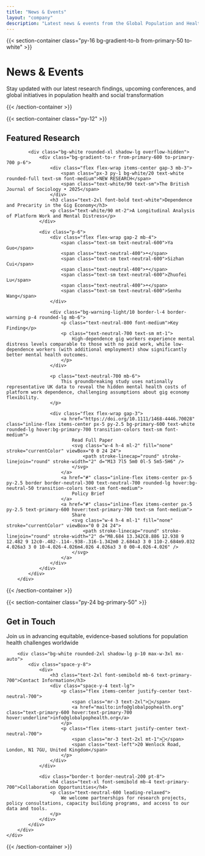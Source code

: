 ```yaml
---
title: "News & Events"
layout: "company"
description: "Latest news & events from the Global Population and Health Association"
---
```


{{< section-container class="py-16 bg-gradient-to-b from-primary-50 to-white" >}}
    <div class="max-w-6xl mx-auto text-center">
        <h1 class="text-4xl md:text-5xl font-bold mb-6 text-gray-900">News & Events</h1>
        <p class="text-xl text-neutral-600 max-w-3xl mx-auto">
            Stay updated with our latest research findings, upcoming conferences, and global initiatives in population health and social transformation
        </p>
    </div>
{{< /section-container >}}

{{< section-container class="py-12" >}}
    <div class="max-w-6xl mx-auto">
        <!-- Featured Research - Simplified -->
        <div class="mb-16">
            <h2 class="text-2xl font-bold mb-6 text-neutral-900">Featured Research</h2>
            
            <div class="bg-white rounded-xl shadow-lg overflow-hidden">
                <div class="bg-gradient-to-r from-primary-600 to-primary-700 p-6">
                    <div class="flex flex-wrap items-center gap-3 mb-3">
                        <span class="px-3 py-1 bg-white/20 text-white rounded-full text-sm font-medium">NEW RESEARCH</span>
                        <span class="text-white/90 text-sm">The British Journal of Sociology • 2025</span>
                    </div>
                    <h3 class="text-2xl font-bold text-white">Dependence and Precarity in the Gig Economy</h3>
                    <p class="text-white/90 mt-2">A Longitudinal Analysis of Platform Work and Mental Distress</p>
                </div>
                
                <div class="p-6">
                    <div class="flex flex-wrap gap-2 mb-4">
                        <span class="text-sm text-neutral-600">Ya Guo</span>
                        <span class="text-neutral-400">•</span>
                        <span class="text-sm text-neutral-600">Sizhan Cui</span>
                        <span class="text-neutral-400">•</span>
                        <span class="text-sm text-neutral-600">Zhuofei Lu</span>
                        <span class="text-neutral-400">•</span>
                        <span class="text-sm text-neutral-600">Senhu Wang</span>
                    </div>
                    
                    <div class="bg-warning-light/10 border-l-4 border-warning p-4 rounded-lg mb-6">
                        <p class="text-neutral-800 font-medium">Key Finding</p>
                        <p class="text-neutral-700 text-sm mt-1">
                            High-dependence gig workers experience mental distress levels comparable to those with no paid work, while low-dependence workers (with additional employment) show significantly better mental health outcomes.
                        </p>
                    </div>
                    
                    <p class="text-neutral-700 mb-6">
                        This groundbreaking study uses nationally representative UK data to reveal the hidden mental health costs of platform work dependence, challenging assumptions about gig economy flexibility.
                    </p>
                    
                    <div class="flex flex-wrap gap-3">
                        <a href="https://doi.org/10.1111/1468-4446.70028" class="inline-flex items-center px-5 py-2.5 bg-primary-600 text-white rounded-lg hover:bg-primary-700 transition-colors text-sm font-medium">
                            Read Full Paper
                            <svg class="w-4 h-4 ml-2" fill="none" stroke="currentColor" viewBox="0 0 24 24">
                                <path stroke-linecap="round" stroke-linejoin="round" stroke-width="2" d="M13 7l5 5m0 0l-5 5m5-5H6" />
                            </svg>
                        </a>
                        <a href="#" class="inline-flex items-center px-5 py-2.5 border border-neutral-300 text-neutral-700 rounded-lg hover:bg-neutral-50 transition-colors text-sm font-medium">
                            Policy Brief
                        </a>
                        <a href="#" class="inline-flex items-center px-5 py-2.5 text-primary-600 hover:text-primary-700 text-sm font-medium">
                            Share
                            <svg class="w-4 h-4 ml-1" fill="none" stroke="currentColor" viewBox="0 0 24 24">
                                <path stroke-linecap="round" stroke-linejoin="round" stroke-width="2" d="M8.684 13.342C8.886 12.938 9 12.482 9 12c0-.482-.114-.938-.316-1.342m0 2.684a3 3 0 110-2.684m9.032 4.026a3 3 0 10-4.026-4.026m4.026 4.026a3 3 0 00-4.026-4.026" />
                            </svg>
                        </a>
                    </div>
                </div>
            </div>
        </div>


{{< /section-container >}}

{{< section-container class="py-24 bg-primary-50" >}}
    <div class="max-w-4xl mx-auto text-center">
        <h2 class="text-3xl md:text-4xl font-bold mb-8 text-neutral-800">Get in Touch</h2>
        <p class="text-xl mb-12 text-neutral-600 leading-relaxed">Join us in advancing equitable, evidence-based solutions for population health challenges worldwide</p>
        
        <div class="bg-white rounded-2xl shadow-lg p-10 max-w-3xl mx-auto">
            <div class="space-y-8">
                <div>
                    <h3 class="text-2xl font-semibold mb-6 text-primary-700">Contact Information</h3>
                    <div class="space-y-4 text-lg">
                        <p class="flex items-center justify-center text-neutral-700">
                            <span class="mr-3 text-2xl">📧</span>
                            <a href="mailto:info@globalpophealth.org" class="text-primary-600 hover:text-primary-700 hover:underline">info@globalpophealth.org</a>
                        </p>
                        <p class="flex items-start justify-center text-neutral-700">
                            <span class="mr-3 text-2xl mt-1">📍</span>
                            <span class="text-left">20 Wenlock Road, London, N1 7GU, United Kingdom</span>
                        </p>
                    </div>
                </div>
                
                <div class="border-t border-neutral-200 pt-8">
                    <h4 class="text-xl font-semibold mb-4 text-primary-700">Collaboration Opportunities</h4>
                    <p class="text-neutral-600 leading-relaxed">
                        We welcome partnerships for research projects, policy consultations, capacity building programs, and access to our data and tools.
                    </p>
                </div>
            </div>
        </div>
    </div>
{{< /section-container >}}